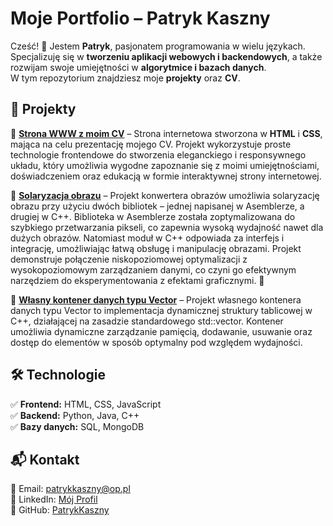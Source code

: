 # Moje Portfolio – Patryk Kaszny  

Cześć! 👋 Jestem **Patryk**, pasjonatem programowania w wielu językach.  
Specjalizuję się w **tworzeniu aplikacji webowych i backendowych**, a także rozwijam swoje umiejętności w **algorytmice i bazach danych**.  
W tym repozytorium znajdziesz moje **projekty** oraz **CV**.  

## 🚀 Projekty  
🔹 **[Strona WWW z moim CV](https://patrykkasznycv.netlify.app)** – Strona internetowa stworzona w **HTML** i **CSS**, mająca na celu prezentację mojego CV. Projekt wykorzystuje proste technologie frontendowe do stworzenia eleganckiego i responsywnego układu, który umożliwia wygodne zapoznanie się z moimi umiejętnościami, doświadczeniem oraz edukacją w formie interaktywnej strony internetowej.

🔹 **[Solaryzacja obrazu](https://github.com/PatrykKaszny/Patryk-Kaszny-projekty/tree/main/Solaryzacja)** – Projekt konwertera obrazów umożliwia solaryzację obrazu przy użyciu dwóch bibliotek – jednej napisanej w Asemblerze, a drugiej w C++. Biblioteka w Asemblerze została zoptymalizowana do szybkiego przetwarzania pikseli, co zapewnia wysoką wydajność nawet dla dużych obrazów. Natomiast moduł w C++ odpowiada za interfejs i integrację, umożliwiając łatwą obsługę i manipulację obrazami.
Projekt demonstruje połączenie niskopoziomowej optymalizacji z wysokopoziomowym zarządzaniem danymi, co czyni go efektywnym narzędziem do eksperymentowania z efektami graficznymi. 🚀  

🔹 **[Własny kontener danych typu Vector](https://github.com/PatrykKaszny/Patryk-Kaszny-projekty/tree/main/Projekt%20tablica%20vector)** – Projekt własnego kontenera danych typu Vector to implementacja dynamicznej struktury tablicowej w C++, działającej na zasadzie standardowego std::vector. Kontener umożliwia dynamiczne zarządzanie pamięcią, dodawanie, usuwanie oraz dostęp do elementów w sposób optymalny pod względem wydajności.  

## 🛠 Technologie  
✅ **Frontend:** HTML, CSS, JavaScript  
✅ **Backend:** Python, Java, C++  
✅ **Bazy danych:** SQL, MongoDB  

## 📬 Kontakt  
📧 Email: [patrykkaszny@op.pl](mailto:patrykkaszny@op.pl)  
💼 LinkedIn: [Mój Profil](https://www.linkedin.com/in/patryk-kaszny-21b117356/)  
🐙 GitHub: [PatrykKaszny](https://github.com/PatrykKaszny/Patryk-Kaszny-projekty)  
